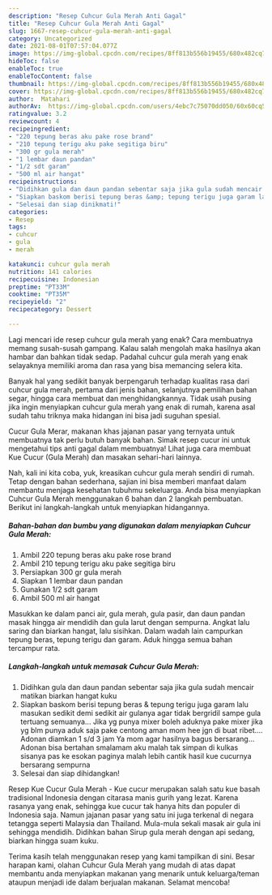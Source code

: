 ```yaml
---
description: "Resep Cuhcur Gula Merah Anti Gagal"
title: "Resep Cuhcur Gula Merah Anti Gagal"
slug: 1667-resep-cuhcur-gula-merah-anti-gagal
category: Uncategorized
date: 2021-08-01T07:57:04.077Z
image: https://img-global.cpcdn.com/recipes/8ff813b556b19455/680x482cq70/cuhcur-gula-merah-foto-resep-utama.jpg
hideToc: false
enableToc: true
enableTocContent: false
thumbnail: https://img-global.cpcdn.com/recipes/8ff813b556b19455/680x482cq70/cuhcur-gula-merah-foto-resep-utama.jpg
cover: https://img-global.cpcdn.com/recipes/8ff813b556b19455/680x482cq70/cuhcur-gula-merah-foto-resep-utama.jpg
author:  Matahari
authorAv:  https://img-global.cpcdn.com/users/4ebc7c75070dd050/60x60cq50/avatar.jpg
ratingvalue: 3.2
reviewcount: 4
recipeingredient:
- "220 tepung beras aku pake rose brand"
- "210 tepung terigu aku pake segitiga biru"
- "300 gr gula merah"
- "1 lembar daun pandan"
- "1/2 sdt garam"
- "500 ml air hangat"
recipeinstructions:
- "Didihkan gula dan daun pandan sebentar saja jika gula sudah mencair matikan biarkan hangat kuku"
- "Siapkan baskom berisi tepung beras &amp; tepung terigu juga garam lalu masukan sedikit demi sedikit air gulanya agar tidak bergridil sampe gula tertuang semuanya... Jika yg punya mixer boleh aduknya pake mixer jika yg blm punya aduk saja pake centong aman mom hee jgn di buat ribet....  Adonan diamkan 1 s/d 3 jam Ya mom agar hasilnya bagus bersarang... Adonan bisa bertahan smalamam aku malah tak simpan di kulkas sisanya pas ke esokan paginya malah lebih cantik hasil kue cucurnya bersarang sempurna"
- "Selesai dan siap dinikmati!"
categories:
- Resep
tags:
- cuhcur
- gula
- merah

katakunci: cuhcur gula merah 
nutrition: 141 calories
recipecuisine: Indonesian
preptime: "PT33M"
cooktime: "PT35M"
recipeyield: "2"
recipecategory: Dessert

---
```



Lagi mencari ide resep cuhcur gula merah yang enak? Cara membuatnya memang susah-susah gampang. Kalau salah mengolah maka hasilnya akan hambar dan bahkan tidak sedap. Padahal cuhcur gula merah yang enak selayaknya memiliki aroma dan rasa yang bisa memancing selera kita.


Banyak hal yang sedikit banyak berpengaruh terhadap kualitas rasa dari cuhcur gula merah, pertama dari jenis bahan, selanjutnya pemilihan bahan segar, hingga cara membuat dan menghidangkannya. Tidak usah pusing jika ingin menyiapkan cuhcur gula merah yang enak di rumah, karena asal sudah tahu triknya maka hidangan ini bisa jadi suguhan spesial.

Cucur Gula Merar, makanan khas jajanan pasar yang ternyata untuk membuatnya tak perlu butuh banyak bahan. Simak resep cucur ini untuk mengetahui tips anti gagal dalam membuatnya! Lihat juga cara membuat Kue Cucur (Gula Merah) dan masakan sehari-hari lainnya.


Nah, kali ini kita coba, yuk, kreasikan cuhcur gula merah sendiri di rumah. Tetap dengan bahan sederhana, sajian ini bisa memberi manfaat dalam membantu menjaga kesehatan tubuhmu sekeluarga. Anda bisa menyiapkan Cuhcur Gula Merah menggunakan 6 bahan dan 2 langkah pembuatan. Berikut ini langkah-langkah untuk menyiapkan hidangannya.

<!--inarticleads1-->

##### Bahan-bahan dan bumbu yang digunakan dalam menyiapkan Cuhcur Gula Merah:

1. Ambil 220 tepung beras aku pake rose brand
1. Ambil 210 tepung terigu aku pake segitiga biru
1. Persiapkan 300 gr gula merah
1. Siapkan 1 lembar daun pandan
1. Gunakan 1/2 sdt garam
1. Ambil 500 ml air hangat


Masukkan ke dalam panci air, gula merah, gula pasir, dan daun pandan masak hingga air mendidih dan gula larut dengan sempurna. Angkat lalu saring dan biarkan hangat, lalu sisihkan. Dalam wadah lain campurkan tepung beras, tepung terigu dan garam. Aduk hingga semua bahan tercampur rata. 

<!--inarticleads2-->

##### Langkah-langkah untuk memasak Cuhcur Gula Merah:

1. Didihkan gula dan daun pandan sebentar saja jika gula sudah mencair matikan biarkan hangat kuku
1. Siapkan baskom berisi tepung beras &amp; tepung terigu juga garam lalu masukan sedikit demi sedikit air gulanya agar tidak bergridil sampe gula tertuang semuanya... Jika yg punya mixer boleh aduknya pake mixer jika yg blm punya aduk saja pake centong aman mom hee jgn di buat ribet....  Adonan diamkan 1 s/d 3 jam Ya mom agar hasilnya bagus bersarang... Adonan bisa bertahan smalamam aku malah tak simpan di kulkas sisanya pas ke esokan paginya malah lebih cantik hasil kue cucurnya bersarang sempurna
1. Selesai dan siap dihidangkan!

Resep Kue Cucur Gula Merah - Kue cucur merupakan salah satu kue basah tradisional Indonesia dengan citarasa manis gurih yang lezat. Karena rasanya yang enak, sehingga kue cucur tak hanya hits dan populer di Indonesia saja. Namun jajanan pasar yang satu ini juga terkenal di negara tetangga seperti Malaysia dan Thailand. Mula-mula sekali masak air gula ini sehingga mendidih. Didihkan bahan Sirup gula merah dengan api sedang, biarkan hingga suam kuku. 

Terima kasih telah menggunakan resep yang kami tampilkan di sini. Besar harapan kami, olahan Cuhcur Gula Merah yang mudah di atas dapat membantu anda menyiapkan makanan yang menarik untuk keluarga/teman ataupun menjadi ide dalam berjualan makanan. Selamat mencoba!
